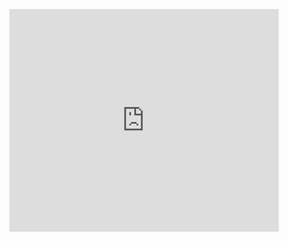 <iframe src="https://scratch.mit.edu/projects/806919526/embed" allowtransparency="true" width="485" height="402" frameborder="0" scrolling="no" allowfullscreen></iframe>
